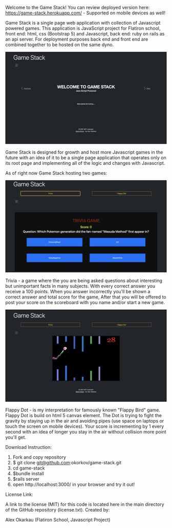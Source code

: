 Welcome to the Game Stack! You can review deployed version here: https://game-stack.herokuapp.com/ - Supported on mobile devices as well!

Game Stack is a single page web application with collection of Javascript powered games. This application is JavaScript project for Flatiron school, front end: html, css (Bootstrap 5) and Javascript, back end: ruby on rails as an api server. For deployment purposes back end and front end are combined together to be hosted on the same dyno. 

![game stack welcome screen](/app/assets/images/main.png?raw=true "Title")

Game Stack is designed for growth and host more Javascript games in the future with an idea of it to be a single page application that operates only on its root page and implementing all of the logic and changes with Javascript.

As of right now Game Stack hosting two games:

![game stack welcome screen](/app/assets/images/trivia.png?raw=true "Title")

Trivia - a game where the you are being asked questions about interesting but unimportant facts in many subjects. With every correct answer you receive a 100 points. When you answer incorrectly you'll be shown a correct answer and total score for the game, After that you will be offered to post your score on the scoreboard with you name and/or start a new game.

![game stack welcome screen](/app/assets/images/dot.png?raw=true "Title")

Flappy Dot - is my interpretation for famously known "Flappy Bird" game. Flappy Dot is build on html 5 canvas element. The Dot is trying to fight the gravity by staying up in the air and avoiding pipes (use space on laptops or touch the screen on mobile devices). Your score is incrementing by 1 every second with an idea of longer you stay in the air without collision  more point you'll get. 

Download Instruction:

1. Fork and copy repository
2. $ git clone git@github.com:okorkov/game-stack.git
3. cd game-stack
4. $bundle install
5. $rails server
6. open http://localhost:3000/ in your browser and try it out!



License Link:

A link to the license (MIT) for this code is located here in the main directory of the GitHub repository (license.txt).
Created by:

Alex Okarkau (Flatiron School, Javascript Project)